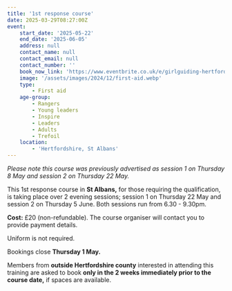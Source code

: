 ```yaml
---
title: '1st response course'
date: 2025-03-29T08:27:00Z
event:
    start_date: '2025-05-22'
    end_date: '2025-06-05'
    address: null
    contact_name: null
    contact_email: null
    contact_number: ''
    book_now_link: 'https://www.eventbrite.co.uk/e/girlguiding-hertfordshire-1st-response-course-2-x-3-hour-sessions-tickets-1299280114799'
    image: '/assets/images/2024/12/first-aid.webp'
    type:
        - First aid
    age-group:
        - Rangers
        - Young leaders
        - Inspire
        - Leaders
        - Adults
        - Trefoil
    location:
        - 'Hertfordshire, St Albans'
---
```

*Please note this course was previously advertised as session 1 on Thursday 8 May and session 2 on Thursday 22 May.*

This 1st response course in **St Albans,** for those requiring the qualification, is taking place over 2 evening sessions; session 1 on Thursday 22 May and session 2 on Thursday 5 June. Both sessions run from 6.30 - 9.30pm.

**Cost:** £20 (non-refundable). The course organiser will contact you to provide payment details.

Uniform is not required.

Bookings close **Thursday 1 May.**

Members from **outside Hertfordshire county** interested in attending this training are asked to book **only in the 2 weeks immediately prior to the course date,** if spaces are available.
